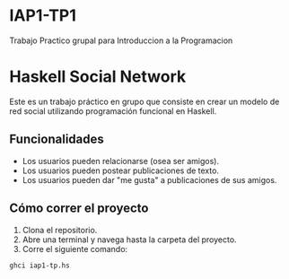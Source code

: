 # IAP1-TP1
Trabajo Practico grupal para Introduccion a la Programacion

# Haskell Social Network

Este es un trabajo práctico en grupo que consiste en crear un modelo de red social utilizando programación funcional en Haskell.

## Funcionalidades

- Los usuarios pueden relacionarse (osea ser amigos).
- Los usuarios pueden postear publicaciones de texto.
- Los usuarios pueden dar "me gusta" a publicaciones de sus amigos.

## Cómo correr el proyecto

1. Clona el repositorio.
2. Abre una terminal y navega hasta la carpeta del proyecto.
3. Corre el siguiente comando:

```bash
ghci iap1-tp.hs
